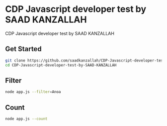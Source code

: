 # CDP Javascript developer test by SAAD KANZALLAH
 CDP Javascript developer test by SAAD KANZALLAH

## Get Started

```bash
git clone https://github.com/saadkanzallah/CDP-Javascript-developer-test-by-SAAD-KANZALLAH.git
cd CDP-Javascript-developer-test-by-SAAD-KANZALLAH
```

## Filter

```bash
node app.js --filter=Anoa
```

## Count

```bash
node app.js --count
```
